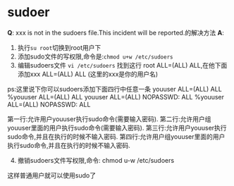 # sudoer

**Q**: xxx is not in the sudoers file.This incident will be reported.的解决方法
**A**: 
1. 执行`su root`切换到root用户下
2. 添加sudo文件的写权限,命令是:`chmod u+w /etc/sudoers`
3. 编辑sudoers文件
`vi /etc/sudoers`
找到这行 root ALL=(ALL) ALL,在他下面添加xxx ALL=(ALL) ALL (这里的xxx是你的用户名)

ps:这里说下你可以sudoers添加下面四行中任意一条
youuser            ALL=(ALL)                ALL
%youuser           ALL=(ALL)                ALL
youuser            ALL=(ALL)                NOPASSWD: ALL
%youuser           ALL=(ALL)                NOPASSWD: ALL

第一行:允许用户youuser执行sudo命令(需要输入密码).
第二行:允许用户组youuser里面的用户执行sudo命令(需要输入密码).
第三行:允许用户youuser执行sudo命令,并且在执行的时候不输入密码.
第四行:允许用户组youuser里面的用户执行sudo命令,并且在执行的时候不输入密码.

4. 撤销sudoers文件写权限,命令:
chmod u-w /etc/sudoers

这样普通用户就可以使用sudo了